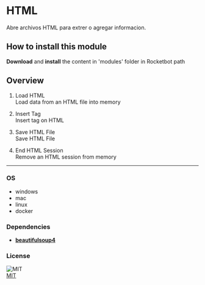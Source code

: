 



  # HTML
  
Abre archivos HTML para extrer o agregar informacion.  

## How to install this module
  
__Download__ and __install__ the content in 'modules' folder in Rocketbot path  



## Overview


1. Load HTML  
Load data from an HTML file into memory

2. Insert Tag  
Insert tag on HTML

3. Save HTML File  
Save HTML File

4. End HTML Session  
Remove an HTML session from memory  



----
### OS

- windows
- mac
- linux
- docker

### Dependencies
- [**beautifulsoup4**](https://pypi.org/project/beautifulsoup4/)
### License
  
![MIT](https://camo.githubusercontent.com/107590fac8cbd65071396bb4d04040f76cde5bde/687474703a2f2f696d672e736869656c64732e696f2f3a6c6963656e73652d6d69742d626c75652e7376673f7374796c653d666c61742d737175617265)  
[MIT](http://opensource.org/licenses/mit-license.ph)
